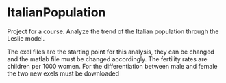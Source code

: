 # ItalianPopulation
Project for a course. Analyze the trend of the Italian population through the Leslie model.

The exel files are the starting point for this analysis, they can be changed and the matlab file must be changed accordingly.
The fertility rates are children per 1000 women.
For the differentiation between male and female the two new exels must be downloaded
